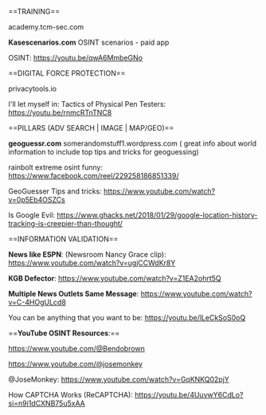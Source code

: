 
==TRAINING==

academy.tcm-sec.com

**Kasescenarios.com**
OSINT scenarios - paid app

OSINT: https://youtu.be/qwA6MmbeGNo



==DIGITAL FORCE PROTECTION==

privacytools.io

I'll let myself in: Tactics of Physical Pen Testers:  https://youtu.be/rnmcRTnTNC8



==PILLARS (ADV SEARCH | IMAGE | MAP/GEO)==

**geoguessr.com**
somerandomstuff1.wordpress.com ( great info about world information to include top tips and tricks for geoguessing)

rainbolt extreme osint funny:
https://www.facebook.com/reel/229258186851339/

GeoGuesser Tips and tricks:
https://www.youtube.com/watch?v=0p5Eb4OSZCs

Is Google Evil:  https://www.ghacks.net/2018/01/29/google-location-history-tracking-is-creepier-than-thought/



==INFORMATION VALIDATION==

**News like ESPN**: (Newsroom Nancy Grace clip):  https://www.youtube.com/watch?v=ugjCCWdKr8Y

**KGB Defector**:  https://www.youtube.com/watch?v=Z1EA2ohrt5Q

**Multiple News Outlets Same Message**: https://www.youtube.com/watch?v=C-4HOgULcd8

You can be anything that you want to be: https://youtu.be/lLeCkSoS0oQ



==**YouTube OSINT Resources**:==

https://www.youtube.com/@Bendobrown

https://www.youtube.com/@josemonkey


@JoseMonkey:  https://www.youtube.com/watch?v=GqKNKQ02pjY


How CAPTCHA Works (ReCAPTCHA): https://youtu.be/4UuvwY6CdLo?si=n9i1dCXNB75u5xAA



